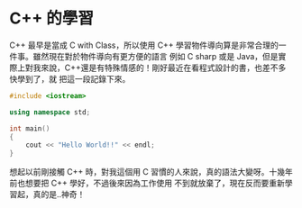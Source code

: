 # C++ 的學習

C++ 最早是當成 C with Class，所以使用 C++ 學習物件導向算是非常合理的一件事。雖然現在對於物件導向有更方便的語言
例如 C sharp 或是 Java，但是實際上對我來說，C++還是有特殊情感的！剛好最近在看程式設計的書，也差不多快學到了，就
把這一段記錄下來。

```C++
#include <iostream>

using namespace std;

int main()
{
    cout << "Hello World!!" << endl;
}
```

想起以前剛接觸 C++ 時，對我這個用 C 習慣的人來說，真的語法大變呀。十幾年前也想要把 C++ 學好，不過後來因為工作使用
不到就放棄了，現在反而要重新學習起，真的是..神奇！